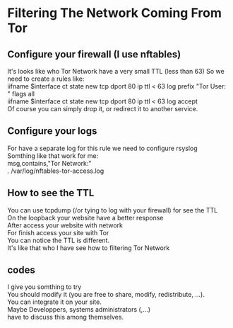# Filtering The Network Coming From Tor
## Configure your firewall (I use nftables)
It's looks like who Tor Network have a very small TTL (less than 63)
So we need to create a rules like:  
iifname $interface ct state new tcp dport 80 ip ttl < 63 log prefix "Tor User: " flags all  
iifname $interface ct state new tcp dport 80 ip ttl < 63 log accept  
Of course you can simply drop it, or redirect it to another service.  
  
## Configure your logs
For have a separate log for this rule we need to configure rsyslog  
Somthing like that work for me:  
msg,contains,"Tor Network:"  
*.* /var/log/nftables-tor-access.log

## How to see the TTL
You can use tcpdump (/or tying to log with your firewall) for see the TTL  
On the loopback your website have a better response  
After access your website with network  
For finish access your site with Tor  
You can notice the TTL is different.  
It's like that who I have see how to filtering Tor Network  
  
## codes
I give you somthing to try  
You should modify it (you are free to share, modify, redistribute, ...).  
You can integrate it on your site.  
Maybe Developpers, systems administrators (,...)  
have to discuss this among themselves.  
